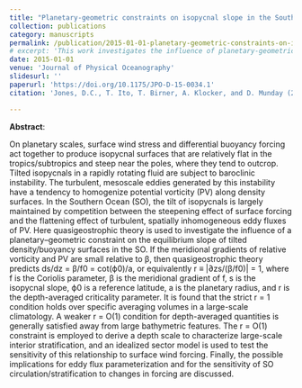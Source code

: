 ```yaml
---
title: "Planetary-geometric constraints on isopycnal slope in the Southern Ocean"
collection: publications
category: manuscripts
permalink: /publication/2015-01-01-planetary-geometric-constraints-on-isopycnal-slope-in-the-southern-ocean
# excerpt: 'This work investigates the influence of planetary-geometric constraints on the equilibrium slope of isopycnal surfaces in the Southern Ocean.'
date: 2015-01-01
venue: 'Journal of Physical Oceanography'
slidesurl: ''
paperurl: 'https://doi.org/10.1175/JPO-D-15-0034.1'
citation: 'Jones, D.C., T. Ito, T. Birner, A. Klocker, and D. Munday (2015). "Planetary-geometric constraints on isopycnal slope in the Southern Ocean", <i>Journal of Physical Oceanography</i>, 45 (12), 2991-3004. <a href="https://doi.org/10.1175/JPO-D-15-0034.1">https://doi.org/10.1175/JPO-D-15-0034.1</a>'

---
```

**Abstract**:

On planetary scales, surface wind stress and differential buoyancy forcing act together to produce isopycnal surfaces that are relatively flat in the tropics/subtropics and steep near the poles, where they tend to outcrop. Tilted isopycnals in a rapidly rotating fluid are subject to baroclinic instability. The turbulent, mesoscale eddies generated by this instability have a tendency to homogenize potential vorticity (PV) along density surfaces. In the Southern Ocean (SO), the tilt of isopycnals is largely maintained by competition between the steepening effect of surface forcing and the flattening effect of turbulent, spatially inhomogeneous eddy fluxes of PV. Here quasigeostrophic theory is used to investigate the influence of a planetary–geometric constraint on the equilibrium slope of tilted density/buoyancy surfaces in the SO. If the meridional gradients of relative vorticity and PV are small relative to β, then quasigeostrophic theory predicts ds/dz = β/f0 = cot(ϕ0)/a, or equivalently r ≡ |∂zs/(β/f0)| = 1, where f is the Coriolis parameter, β is the meridional gradient of f, s is the isopycnal slope, ϕ0 is a reference latitude, a is the planetary radius, and r is the depth-averaged criticality parameter. It is found that the strict r = 1 condition holds over specific averaging volumes in a large-scale climatology. A weaker r = O(1) condition for depth-averaged quantities is generally satisfied away from large bathymetric features. The r = O(1) constraint is employed to derive a depth scale to characterize large-scale interior stratification, and an idealized sector model is used to test the sensitivity of this relationship to surface wind forcing. Finally, the possible implications for eddy flux parameterization and for the sensitivity of SO circulation/stratification to changes in forcing are discussed.
